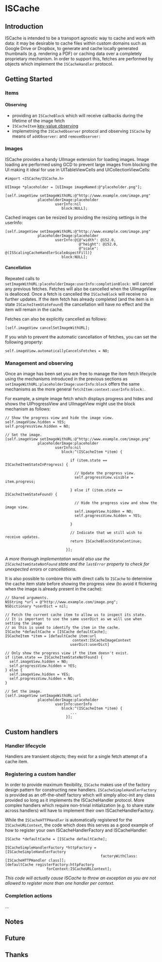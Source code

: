 ISCache
=======

Introduction
------------

ISCache is intended to be a transport agnostic way to cache and work with data: it may be desirable to cache files within custom domains such as Google Drive or Dropbox, to generate and cache locally generated thumbnails (e.g. rendering a PDF) or caching data over a completely proprietary mechanism. In order to support this, fetches are performed by objects which implement the `ISCacheHandler` protocol.

Getting Started
---------------

### Items

#### Observing

* providing an `ISCacheBlock` which will receive callbacks during the lifetime of the image fetch
* `ISCacheItem` [key-value observing](https://developer.apple.com/library/mac/documentation/cocoa/conceptual/KeyValueObserving/KeyValueObserving.html)
* implemetning the `ISCacheObserver` protocol and observing `ISCache` by means of `addObserver:` and `removeObserver:`


### Images

ISCache provides a handy UIImage extension for loading images. Image loading are performed using GCD to prevent large images from blocking the UI making it ideal for use in UITableViewCells and UICollectionViewCells:

```objc
#import <ISCache/ISCache.h>

UIImage *placeholder = [UIImage imageNamed:@"placeholder.png"];

[self.imageView setImageWithURL:@"http://www.example.com/image.png"
               placeholderImage:placeholder
                       userInfo:nil
                          block:NULL];
```

Cached images can be resized by providing the resizing settings in the userInfo:

```objc
[self.imageView setImageWithURL:@"http://www.example.com/image.png"
               placeholderImage:placeholder
                       userInfo:@{@"width": @152.0,
                                  @"height": @152.0,
                                  @"scale": @(ISScalingCacheHandlerScaleAspectFill)}
                          block:NULL];
```

#### Cancellation

Repeated calls to `setImageWithURL:placeholderImage:userInfo:completionBlock:` will cancel any previous fetches. Fetches will also be cancelled when the UIImageView is dealloced. Once a fetch is cancelled the `ISCacheBlock` will receive no further updates. If the item fetch has already completed (and the item is in state `ISCacheItemStateFound`) the cancellation will have no effect and the item will remain in the cache.

Fetches can also be explicitly cancelled as follows:

```objc
[self.imageView cancelSetImageWithURL];
```

If you wish to prevent the automatic cancellation of fetches, you can set the following property:

```objc
self.imageView.automaticallyCancelsFetches = NO;
```

### Management and observing

Once an image has been set you are free to manage the item fetch lifecycle using the mechanisms introduced in the previous sections as `setImageWithURL:placeholderImage:userInfo:block` offers the same mechanisms as the more general `fetchItem:context:userInfo:block:`.

For example, a simple image fetch which displays progress and hides and shows the UIProgressView and UIImageView might use the block mechanism as follows:

```objc
// Show the progress view and hide the image view.
self.imageView.hidden = YES;
self.progressView.hidden = NO;

// Set the image.
[self.imageView setImageWithURL:@"http://www.example.com/image.png"
               placeholderImage:placeholder
                       userInfo:nil
                          block:^(ISCacheItem *item) {

                              if (item.state == ISCacheItemStateInProgress) {

                                // Update the progress view.
                                self.progressView.visible = item.progress;

                              } else if (item.state == ISCacheItemStateFound) {

                                // Hide the progress view and show the image view.
                                self.imageView.hidden = NO;
                                self.progressView.hidden = YES;

                              }

                              // Indicate that we still wish to receive updates.
                              return ISCacheBlockStateContinue;

                            }];
```

*A more thorough implementation would also use the `ISCacheItemStateNotFound` state and the `lastError` property to check for unexpected errors or cancellations.*

It is also possible to combine this with direct calls to `ISCache` to determine the cache item state before showing the progress view (to avoid it flickering when the image is already present in the cache):

```objc
// Shared arguments.
NSString *url = @"http://www.example.com/image.png";
NSDictionary *userDict = nil;

// Fetch the current cache item to allow us to inspect its state.
// It is important to use the same userDict as we will use when setting the image
// as this is used to identify the item in the cache.
ISCache *defaultCache = [ISCache defaultCache];
ISCacheItem *item = [defaultCache item:url
                               context:ISCacheImageContext
                              userDict:userDict]

// Only show the progress view if the item doesn't exist.
if (item.state == ISCacheItemStateNotFound) {
  self.imageView.hidden = NO;
  self.progressView.hidden = YES;
} else {
  self.imageView.hidden = YES;
  self.progressView.hidden = NO;
}

// Set the image.
[self.imageView setImageWithURL:url
               placeholderImage:placeholder
                       userInfo:userInfo
                          block:^(ISCacheItem *item) {
                              ...
                            }];
```


Custom handlers
---------------

### Handler lifecycle

Handlers are transient objects; they exist for a single fetch attempt of a cache item.

### Registering a custom handler

In order to provide maximum flexibility, `ISCache` makes use of the factory design pattern for constructing new handlers. `ISCacheSimpleHandlerFactory` is provided as an off-the-shelf factory which will simply alloc-init any class provided so long as it implements the ISCacheHandler protocol. More complex handlers which require non-trivial initialization (e.g. to share state across handlers) will have to implement their own ISCacheHandlerFactory.

While the `ISCacheHTTPHandler` is automatically registered for the `ISCacheURLContext`, the code which does this serves as a good example of how to register your own ISCacheHandlerFactory and ISCacheHandler:

```objc
ISCache *defaultCache = [ISCache defaultCache];

ISCacheSimpleHandlerFactory *httpFactory = [ISCacheSimpleHandlerFactory
                                            factoryWithClass:[ISCacheHTTPHandler class]];
[defaultCache registerFactory:httpFactory
                   forContext:ISCacheURLContext];
```

*This code will actually cause ISCache to throw an exception as you are not allowed to register more than one handler per context.*

### Completion actions

...

Notes
-----

Future
------

Thanks
------


